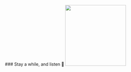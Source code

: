 
<div id="header" align="center">
  ###  Stay a while, and listen 👋
  <img src="https://media.giphy.com/media/MdA16VIoXKKxNE8Stk/giphy.gif" width="200"/>
</div>

<!--
**K4realD/K4realD** is a ✨ _special_ ✨ repository because its `README.md` (this file) appears on your GitHub profile.

Here are some ideas to get you started:

- 🔭 I’m currently working on ...
- 🌱 I’m currently learning ...
- 👯 I’m looking to collaborate on ...
- 🤔 I’m looking for help with ...
- 💬 Ask me about ...
- 📫 How to reach me: ...
- 😄 Pronouns: ...
- ⚡ Fun fact: ...
-->
